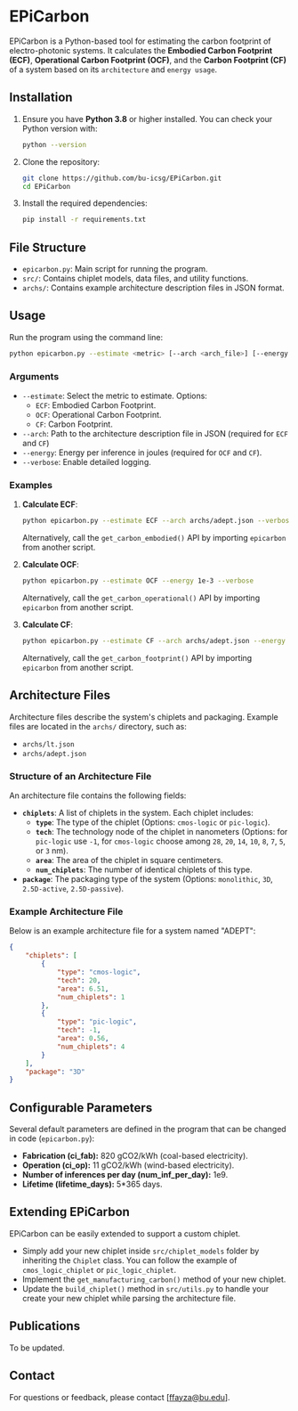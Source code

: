 # EPiCarbon

EPiCarbon is a Python-based tool for estimating the carbon footprint of electro-photonic systems. It calculates the **Embodied Carbon Footprint (ECF)**, **Operational Carbon Footprint (OCF)**, and the **Carbon Footprint (CF)** of a system based on its `architecture` and `energy usage`.


## Installation

1. Ensure you have **Python 3.8** or higher installed. You can check your Python version with:
   ```bash
   python --version

2. Clone the repository:
   ```bash
   git clone https://github.com/bu-icsg/EPiCarbon.git
   cd EPiCarbon
   ```

3. Install the required dependencies:
   ```bash
   pip install -r requirements.txt
   ```

## File Structure

- `epicarbon.py`: Main script for running the program.
- `src/`: Contains chiplet models, data files, and utility functions.
- `archs/`: Contains example architecture description files in JSON format.

  
## Usage

Run the program using the command line:

```bash
python epicarbon.py --estimate <metric> [--arch <arch_file>] [--energy <energy_per_inf>] [--verbose]
```

### Arguments

- `--estimate`: Select the metric to estimate. Options:
  - `ECF`: Embodied Carbon Footprint.
  - `OCF`: Operational Carbon Footprint.
  - `CF`: Carbon Footprint.
- `--arch`: Path to the architecture description file in JSON (required for `ECF` and `CF`)
- `--energy`: Energy per inference in joules (required for `OCF` and `CF`).
- `--verbose`: Enable detailed logging.

### Examples

1. **Calculate ECF**:
   ```bash
   python epicarbon.py --estimate ECF --arch archs/adept.json --verbose
   ```
   Alternatively, call the `get_carbon_embodied()` API by importing `epicarbon` from another script.

2. **Calculate OCF**:
   ```bash
   python epicarbon.py --estimate OCF --energy 1e-3 --verbose
   ```
   Alternatively, call the `get_carbon_operational()` API by importing `epicarbon` from another script.
   
4. **Calculate CF**:
   ```bash
   python epicarbon.py --estimate CF --arch archs/adept.json --energy 1e-3 --verbose
   ```
   Alternatively, call the `get_carbon_footprint()` API by importing `epicarbon` from another script.
   
## Architecture Files

Architecture files describe the system's chiplets and packaging. Example files are located in the `archs/` directory, such as:

- `archs/lt.json`
- `archs/adept.json`

### Structure of an Architecture File

An architecture file contains the following fields:

- **`chiplets`**: A list of chiplets in the system. Each chiplet includes:
  - **`type`**: The type of the chiplet (Options: `cmos-logic` or `pic-logic`).
  - **`tech`**: The technology node of the chiplet in nanometers (Options: for `pic-logic` use `-1`, for `cmos-logic` choose among `28`, `20`, `14`, `10`, `8`, `7`, `5`, or `3` nm).
  - **`area`**: The area of the chiplet in square centimeters.
  - **`num_chiplets`**: The number of identical chiplets of this type.
- **`package`**: The packaging type of the system (Options: `monolithic`, `3D`, `2.5D-active`, `2.5D-passive`).

### Example Architecture File

Below is an example architecture file for a system named "ADEPT":

```json
{
    "chiplets": [
        {
            "type": "cmos-logic",
            "tech": 20,
            "area": 6.51,
            "num_chiplets": 1
        },
        {
            "type": "pic-logic",
            "tech": -1,
            "area": 0.56,
            "num_chiplets": 4
        }
    ],
    "package": "3D"
}
```

## Configurable Parameters

Several default parameters are defined in the program that can be changed in code (`epicarbon.py`):

- **Fabrication (ci_fab):** 820 gCO2/kWh (coal-based electricity).
- **Operation (ci_op):** 11 gCO2/kWh (wind-based electricity).
- **Number of inferences per day (num_inf_per_day):** 1e9.
- **Lifetime (lifetime_days):** 5*365 days.


## Extending EPiCarbon

EPiCarbon can be easily extended to support a custom chiplet.

- Simply add your new chiplet inside `src/chiplet_models` folder by inheriting the `Chiplet` class. You can follow the example of `cmos_logic_chiplet` or `pic_logic_chiplet`.
- Implement the `get_manufacturing_carbon()` method of your new chiplet.
- Update the `build_chiplet()` method in `src/utils.py` to handle your create your new chiplet while parsing the architecture file.
  


## Publications

To be updated.

## Contact

For questions or feedback, please contact [ffayza@bu.edu].